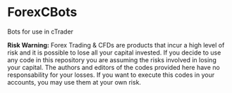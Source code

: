 # ForexCBots
Bots for use in cTrader


**Risk Warning:** Forex Trading & CFDs are products that incur a high level of risk and it is possible to lose all your capital invested. If you decide to use any code in this repository you are assuming the risks involved in losing your capital. The authors and editors of the codes provided here have no responsability for your losses. If you want to execute this codes in your accounts, you may use them at your own risk.
